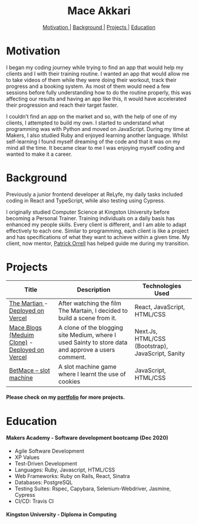 <h1 align="center">Mace Akkari</h1>
<p align="center">
<a href="https://www.linkedin.com/in/maceakkari/">

<div align="center">
 
  [Motivation ](#motivation?) |
  [Background ](#background) |
  [Projects ](#projects) |
  [Education ](#education) 

</div>

# Motivation

I began my coding journey while trying to find an app that would help my clients and I with their training routine. I wanted an app that would allow me to take videos of them while they were doing their workout, track their progress and a booking system. As most of them would need a few sessions before fully understanding how to do the routine properly, this was affecting our results and having an app like this, it would have accelerated their progression and reach their target faster. 

I couldn’t find an app on the market and so, with the help of one of my clients, I attempted to build my own. I started to understand what programming was with Python and moved on JavaScript. During my time at Makers, I also studied Ruby and enjoyed learning another language. Whilst self-learning I found myself dreaming of the code and that it was on my mind all the time. It became clear to me I was enjoying myself coding and wanted to make it a career. 


# Background

Previously a junior frontend developer at ReLyfe, my daily tasks included coding in React and TypeScript, while also testing using Cypress. 

I originally studied Computer Science at Kingston University before becoming a Personal Trainer. Training individuals on a daily basis has enhanced my people skills. Every client is different, and I am able to adapt effectively to each one. Similar to programming, each client is like a project and has specifications of what they want to achieve within a given time. My client, now mentor,  [Patrick Orrell](https://github.com/paddyo) has helped guide me during my transition. 



# Projects
| Title | Description | Technologies Used |
|--|--|--|
| [ The Martian ](https://github.com/mace-akkari/The-Martian) - [Deployed on Vercel](https://vercel.com/mace-akkari/the-martian) | After watching the film The Martain, I decided to build a scene from it.   | React, JavaScript, HTML/CSS |
| [Mace Blogs (Meduim Clone)](https://github.com/mace-akkari/next.js_blog_site) - [Deployed on Vercel](https://vercel.com/mace-akkari/next-js-blog-site)| A clone of the blogging site Medium, where I used Sainty to store data and approve a users comment. | Next.Js, HTML/CSS (Bootstrap), JavaScript, Sanity |
| [BetMace – slot machine]( https://github.com/mace-akkari/Fruit-Machine) | A slot machine game where I learnt the use of cookies| JavaScript, HTML/CSS |

#### Please check on my [portfolio](https://mace-akkari.github.io/personalSite) for more projects.



# Education

#### Makers Academy - Software development bootcamp (Dec 2020) 
* Agile Software Development
* XP Values
* Test-Driven Development 
* Languages: Ruby, Javascript, HTML/CSS
* Web Frameworks: Ruby on Rails, React, Sinatra
* Databases: PostgreSQL
* Testing Suites: Rspec, Capybara, Selenium-Webdriver, Jasmine, Cypress
* CI/CD: Travis CI


#### Kingston University  - Diploma in Computing

